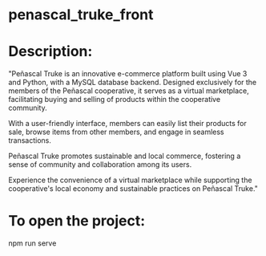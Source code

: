 # penascal_truke_front

# Description:
 "Peñascal Truke is an innovative e-commerce platform built using Vue 3 and Python, with a MySQL database backend. Designed exclusively for the members of the Peñascal cooperative, it serves as a virtual marketplace, facilitating buying and selling of products within the cooperative community.

 With a user-friendly interface, members can easily list their products for sale, browse items from other members, and engage in seamless transactions. 

 Peñascal Truke promotes sustainable and local commerce, fostering a sense of community and collaboration among its users. 

 Experience the convenience of a virtual marketplace while supporting the cooperative's local economy and sustainable practices on Peñascal Truke."

# To open the project:

npm run serve 


